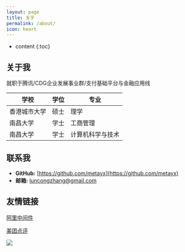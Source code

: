 ```yaml
---
layout: page
title: 关于
permalink: /about/
icon: heart
---
```


* content
{:toc}

## 关于我

就职于腾讯/CDG企业发展事业群/支付基础平台与金融应用线

|  学校   | 学位  | 专业  |
|  ----  | ----  | ----   |
| 香港城市大学 | 硕士  | 理学  |
| 南昌大学  | 学士  | 工商管理  |
| 南昌大学  | 学士  | 计算机科学与技术  |

## 联系我

* **GitHub:** [https://github.com/metayx](https://github.com/metayx)
* **邮箱:** luncongzhang@gmail.com

## 友情链接


[阿里中间件](http://jm.taobao.org/)

[美团点评](https://tech.meituan.com/)

![](https://i.loli.net/2018/07/23/5b558352b739a.jpg)

